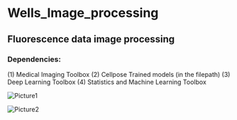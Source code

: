 # Wells_Image_processing
## Fluorescence data image processing
### Dependencies: 
(1) Medical Imaging Toolbox
(2) Cellpose Trained models (in the filepath)
(3) Deep Learning Toolbox
(4) Statistics and Machine Learning Toolbox


![Picture1](https://github.com/sid6155330/Wells_Image_processing/assets/62871230/84a8042b-ddef-4c1b-b920-66f1c9802201)

![Picture2](https://github.com/sid6155330/Wells_Image_processing/assets/62871230/6d9304b6-4d2b-4b30-98b1-811fa0ea0dc8)
